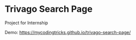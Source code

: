 # Trivago Search Page
Project for Internship

Demo: https://mycodingtricks.github.io/trivago-search-page/
